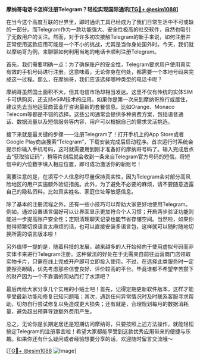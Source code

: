 **摩纳哥电话卡怎样注册Telegram？轻松实现国际通讯[[TG💪+ @esim1088](https://t.me/s/esim1088)]**

在当今这个高度互联的世界里，即时通讯工具已经成为了我们日常生活中不可或缺的一部分。而Telegram作为一款功能强大、安全性极高的社交软件，自然也吸引了无数用户的关注。然而，对于许多初次接触Telegram的新手来说，如何注册并正常使用这款应用可能是一个不小的挑战，尤其是当你身处国外时。今天，我们就以摩纳哥为例，来聊聊如何利用当地的电话卡顺利注册Telegram。

首先，我们需要明确一点：为了确保账户的安全性，Telegram要求用户使用真实有效的手机号码进行注册。这意味着，无论你身在何处，都需要一个本地号码来完成这一过程。那么，在摩纳哥，我们应该选择哪种类型的电话卡呢？

摩纳哥虽然国土面积不大，但其电信市场却相当发达。这里不仅有传统的实体SIM卡可供购买，还支持eSIM技术的应用。如果你是第一次来到摩纳哥旅行或居住，建议先去当地运营商营业厅咨询最新的套餐信息。比如Orange、Monaco Telecom等都是不错的选择。这些公司通常会提供多种资费方案，包括语音通话、数据流量以及短信服务等内容，用户可以根据自己的需求灵活挑选。

接下来就是最关键的步骤——注册Telegram了！打开手机上的App Store或者Google Play商店搜索“Telegram”，下载安装完成后启动程序。首次运行时系统会提示你输入手机号码，这时就需要用到刚才准备好的摩纳哥号码了。输入完成后点击“获取验证码”，稍等片刻后就会收到一条来自Telegram官方号码的短信。将短信中的六位数字填入相应位置，即可成功激活你的新账号！

需要注意的是，在填写个人信息时尽量保持真实性，因为Telegram会对部分高风险地区的用户实施额外验证措施。此外，为了避免不必要的麻烦，请不要随意透露自己的隐私资料，比如真实姓名、家庭住址等敏感信息。

除了基本的注册流程之外，还有一些小技巧可以帮助大家更好地使用Telegram。例如，通过设置语言偏好可以让界面显示更加符合个人习惯；开启两步验证功能则能进一步提高账户安全性；定期清理聊天记录也能节省存储空间。当然啦，如果你觉得频繁切换语言太麻烦的话，也可以直接安装多语言包，这样就可以随时随地切换所需的语言版本啦！

另外值得一提的是，随着科技的发展，越来越多的人开始倾向于使用虚拟号码而非实体卡来进行Telegram注册。这种做法的好处在于无需亲自前往运营商门店领取实物卡片，只需在线上完成开户即可立即投入使用。不过，在选择此类服务时一定要擦亮眼睛，优先考虑那些信誉良好、评价较高的平台。毕竟谁都不希望辛苦攒下的财产因为一个不靠谱的网站而打了水漂吧？

最后再给大家分享几个实用的小贴士吧！首先，记得定期更新软件版本，这样才能享受最新功能和修复已知问题哦；其次，遇到任何异常情况时及时联系客服寻求帮助，切勿自行尝试修复以免造成更大损失；还有就是，合理规划每月的数据消耗量，避免超出预算导致额外费用产生。

总之，无论你是长期定居还是短期访问摩纳哥，只要按照上述方法操作，就能轻松搞定Telegram的注册事宜啦！希望大家都能享受到这款优秀应用带来的便捷与乐趣。如果你还有什么疑问或者经验想要分享的话，欢迎随时留言交流哦～

[[TG💪+ @esim1088](https://t.me/s/esim1088) ![Image](https://i.postimg.cc/4NQfJmqS/Snipaste-2025-05-13-00-14-12.png)]